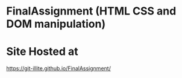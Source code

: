 # FinalAssignment (HTML CSS and DOM manipulation)
# Site Hosted at
https://git-illite.github.io/FinalAssignment/
